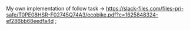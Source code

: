 My own implementation of follow task -> https://slack-files.com/files-pri-safe/T0PE08HSR-F02745Q74A3/ecobike.pdf?c=1625848324-ef286bb68eedfa4d ;